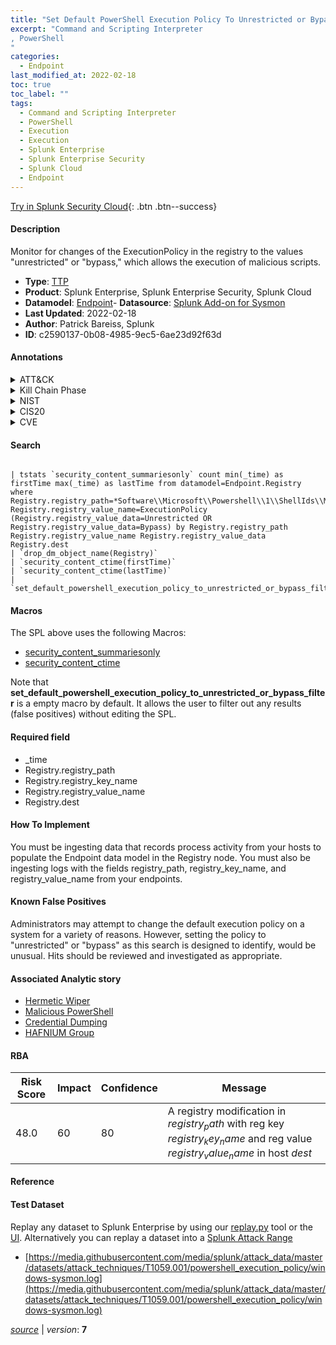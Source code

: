 ```yaml
---
title: "Set Default PowerShell Execution Policy To Unrestricted or Bypass"
excerpt: "Command and Scripting Interpreter
, PowerShell
"
categories:
  - Endpoint
last_modified_at: 2022-02-18
toc: true
toc_label: ""
tags:
  - Command and Scripting Interpreter
  - PowerShell
  - Execution
  - Execution
  - Splunk Enterprise
  - Splunk Enterprise Security
  - Splunk Cloud
  - Endpoint
---
```




[Try in Splunk Security Cloud](https://www.splunk.com/en_splunk_app_enrichmentus/cyber-security.html){: .btn .btn--success}

#### Description

Monitor for changes of the ExecutionPolicy in the registry to the values "unrestricted" or "bypass," which allows the execution of malicious scripts.

- **Type**: [TTP](https://github.com/splunk/security_content/wiki/Detection-Analytic-Types)
- **Product**: Splunk Enterprise, Splunk Enterprise Security, Splunk Cloud
- **Datamodel**: [Endpoint](https://docs.splunk.com/Documentation/CIM/latest/User/Endpoint)- **Datasource**: [Splunk Add-on for Sysmon](https://splunkbase.splunk.com/app/5709)
- **Last Updated**: 2022-02-18
- **Author**: Patrick Bareiss, Splunk
- **ID**: c2590137-0b08-4985-9ec5-6ae23d92f63d


#### Annotations

<details>
  <summary>ATT&CK</summary>

<div markdown="1">


| ID             | Technique        |  Tactic             |
| -------------- | ---------------- |-------------------- |
| [T1059](https://attack.mitre.org/techniques/T1059/) | Command and Scripting Interpreter | Execution |

| [T1059.001](https://attack.mitre.org/techniques/T1059/001/) | PowerShell | Execution |

</div>
</details>


<details>
  <summary>Kill Chain Phase</summary>

<div markdown="1">

* Installation
* Actions on Objectives


</div>
</details>


<details>
  <summary>NIST</summary>

<div markdown="1">

* DE.CM



</div>
</details>

<details>
  <summary>CIS20</summary>

<div markdown="1">

* CIS 3
* CIS 8



</div>
</details>

<details>
  <summary>CVE</summary>

<div markdown="1">


</div>
</details>

#### Search

```

| tstats `security_content_summariesonly` count min(_time) as firstTime max(_time) as lastTime from datamodel=Endpoint.Registry where Registry.registry_path=*Software\\Microsoft\\Powershell\\1\\ShellIds\\Microsoft.PowerShell* Registry.registry_value_name=ExecutionPolicy (Registry.registry_value_data=Unrestricted OR Registry.registry_value_data=Bypass) by Registry.registry_path Registry.registry_value_name Registry.registry_value_data Registry.dest 
| `drop_dm_object_name(Registry)` 
| `security_content_ctime(firstTime)` 
| `security_content_ctime(lastTime)` 
| `set_default_powershell_execution_policy_to_unrestricted_or_bypass_filter`
```

#### Macros
The SPL above uses the following Macros:
* [security_content_summariesonly](https://github.com/splunk/security_content/blob/develop/macros/security_content_summariesonly.yml)
* [security_content_ctime](https://github.com/splunk/security_content/blob/develop/macros/security_content_ctime.yml)

Note that **set_default_powershell_execution_policy_to_unrestricted_or_bypass_filter** is a empty macro by default. It allows the user to filter out any results (false positives) without editing the SPL.

#### Required field
* _time
* Registry.registry_path
* Registry.registry_key_name
* Registry.registry_value_name
* Registry.dest


#### How To Implement
You must be ingesting data that records process activity from your hosts to populate the Endpoint data model in the Registry node. You must also be ingesting logs with the fields registry_path, registry_key_name, and registry_value_name from your endpoints.

#### Known False Positives
Administrators may attempt to change the default execution policy on a system for a variety of reasons. However, setting the policy to "unrestricted" or "bypass" as this search is designed to identify, would be unusual. Hits should be reviewed and investigated as appropriate.

#### Associated Analytic story
* [Hermetic Wiper](/stories/hermetic_wiper)
* [Malicious PowerShell](/stories/malicious_powershell)
* [Credential Dumping](/stories/credential_dumping)
* [HAFNIUM Group](/stories/hafnium_group)




#### RBA

| Risk Score  | Impact      | Confidence   | Message      |
| ----------- | ----------- |--------------|--------------|
| 48.0 | 60 | 80 | A registry modification in $registry_path$ with reg key $registry_key_name$ and reg value $registry_value_name$ in host $dest$ |


#### Reference


#### Test Dataset
Replay any dataset to Splunk Enterprise by using our [replay.py](https://github.com/splunk/attack_data#using-replaypy) tool or the [UI](https://github.com/splunk/attack_data#using-ui).
Alternatively you can replay a dataset into a [Splunk Attack Range](https://github.com/splunk/attack_range#replay-dumps-into-attack-range-splunk-server)


* [https://media.githubusercontent.com/media/splunk/attack_data/master/datasets/attack_techniques/T1059.001/powershell_execution_policy/windows-sysmon.log](https://media.githubusercontent.com/media/splunk/attack_data/master/datasets/attack_techniques/T1059.001/powershell_execution_policy/windows-sysmon.log)



[*source*](https://github.com/splunk/security_content/tree/develop/detections/endpoint/set_default_powershell_execution_policy_to_unrestricted_or_bypass.yml) \| *version*: **7**